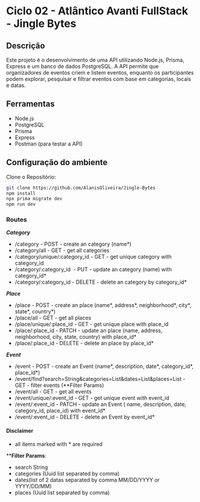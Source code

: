 # Ciclo 02 - Atlântico Avanti FullStack - Jingle Bytes

## Descrição

Este projeto é o desenvolvimento de uma API utilizando Node.js, Prisma, Express e um banco de dados PostgreSQL. A API permite que organizadores de eventos criem e listem eventos, enquanto os participantes podem explorar, pesquisar e filtrar eventos com base em categorias, locais e datas.

## Ferramentas

- Node.js
- PostgreSQL
- Prisma
- Express
- Postman (para testar a API)

## Configuração do ambiente

Clone o Repositório:

```bash
git clone https://github.com/AlanisOliveira/Jingle-Bytes
npm install
npx prima migrate dev
npm run dev
```

### Routes

***Category***

- /category - POST - create an category (name*)
- /category/all - GET - get all categories
- /category/unique/:category_id - GET - get unique category with category_id
- /category/:category_id  - PUT - update an category (name) with category_id*
- /category/:category_id - DELETE - delete an category by category_id*

***Place***

- /place - POST - create an place (name*, address*, neighborhood*, city*, state*, country*)
- /place/all - GET - get all places
- /place/unique/:place_id - GET - get unique place with place_id
- /place/:place_id - PATCH - update an place (name, address, neighborhood, city, state, country) with place_id*
- /place/:place_id - DELETE - delete an place by place_id*

***Event***

- /event - POST - create an Event (name*, description, date*, category_id*, place_id*)
- /event/find?search=String&categories=List<Uuid>&dates=List<DateTime>&places=List<Uuid> - GET - filter events (**Filter Params)
- /event/all - GET - get all events
- /event/unique/:event_id - GET - get unique event with event_id
- /event/:event_id - PATCH - update an Event ( name, description, date, category_id, place_id) with event_id*
- /event/:event_id - DELETE - delete an Event by event_id*

#### Disclaimer

- all items marked with * are required

****Filter Params**:
- search String
- categories (Uuid list separated by comma)
- dates(list of 2 datas separated by comma MM/DD/YYYY or YYYY/DD/MM)
- places (Uuid list separated by comma)